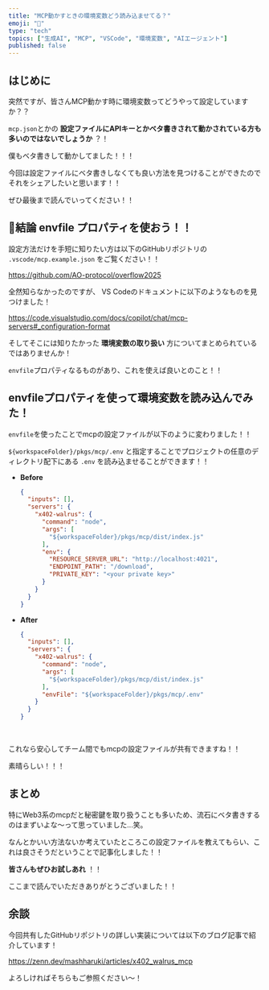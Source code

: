 ```yaml
---
title: "MCP動かすときの環境変数どう読み込ませてる？"
emoji: "🔐"
type: "tech" 
topics: ["生成AI", "MCP", "VSCode", "環境変数", "AIエージェント"]
published: false
---
```


## はじめに

突然ですが、皆さんMCP動かす時に環境変数ってどうやって設定していますか？？

`mcp.json`とかの **設定ファイルにAPIキーとかベタ書きされて動かされている方も多いのではないでしょうか** ？！

僕もベタ書きして動かしてました！！！

今回は設定ファイルにベタ書きしなくても良い方法を見つけることができたのでそれをシェアしたいと思います！！

ぜひ最後まで読んでいってください！！

## 🚀結論 envfile プロパティを使おう！！

設定方法だけを手短に知りたい方は以下のGitHubリポジトリの `.vscode/mcp.example.json` をご覧ください！！

https://github.com/AO-protocol/overflow2025

全然知らなかったのですが、 VS Codeのドキュメントに以下のようなものを見つけました！

https://code.visualstudio.com/docs/copilot/chat/mcp-servers#_configuration-format

そしてそこには知りたかった **環境変数の取り扱い** 方についてまとめられているではありませんか！

`envfile`プロパティなるものがあり、これを使えば良いとのこと！！

## envfileプロパティを使って環境変数を読み込んでみた！

`envfile`を使ったことでmcpの設定ファイルが以下のように変わりました！！

`${workspaceFolder}/pkgs/mcp/.env` と指定することでプロジェクトの任意のディレクトリ配下にある `.env` を読み込ませることができます！！

- **Before**

  ```json
  {
    "inputs": [],
    "servers": {
      "x402-walrus": {
        "command": "node",
        "args": [
          "${workspaceFolder}/pkgs/mcp/dist/index.js"
        ],
        "env": {
          "RESOURCE_SERVER_URL": "http://localhost:4021",
          "ENDPOINT_PATH": "/download",
          "PRIVATE_KEY": "<your private key>"
        }
      }
    }
  }
  ```

- **After**

  ```json
  {
    "inputs": [],
    "servers": {
      "x402-walrus": {
        "command": "node",
        "args": [
          "${workspaceFolder}/pkgs/mcp/dist/index.js"
        ],
        "envFile": "${workspaceFolder}/pkgs/mcp/.env"
      }
    }
  }
  ```

<br/>

これなら安心してチーム間でもmcpの設定ファイルが共有できますね！！

素晴らしい！！！

## まとめ

特にWeb3系のmcpだと秘密鍵を取り扱うことも多いため、流石にベタ書きするのはまずいよな〜って思っていました...笑。

なんとかいい方法ないか考えていたところこの設定ファイルを教えてもらい、これは良さそうだということで記事化しました！！

**皆さんもぜひお試しあれ** ！！

ここまで読んでいただきありがとうございました！！

## 余談

今回共有したGitHubリポジトリの詳しい実装については以下のブログ記事で紹介しています！

https://zenn.dev/mashharuki/articles/x402_walrus_mcp

よろしければそちらもご参照ください〜！